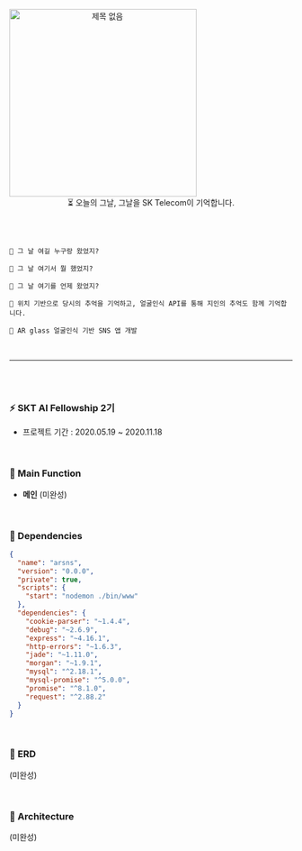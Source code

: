 
<br><br>

<div align="center" style="display:flex;"><img width="333" alt="제목 없음" src="https://user-images.githubusercontent.com/58289478/88244621-4966ec80-cccf-11ea-99ac-fbe54bcd55cc.png"></div>

<div align="center">
⏳ 오늘의 그날, 그날을 SK Telecom이 기억합니다.
</div>

<br><br>

```
📌 그 날 여길 누구랑 왔었지?

📌 그 날 여기서 뭘 했었지?

📌 그 날 여기를 언제 왔었지?

📌 위치 기반으로 당시의 추억을 기억하고, 얼굴인식 API를 통해 지인의 추억도 함께 기억합니다.

📌 AR glass 얼굴인식 기반 SNS 앱 개발
```
<br>

- - -

<br><br>

### ⚡️ SKT AI Fellowship 2기
* 프로젝트 기간 : 2020.05.19 ~ 2020.11.18

<br>

### 📒 Main Function
- **메인**
  (미완성)
<br>

### 📕 Dependencies
```json
{
  "name": "arsns",
  "version": "0.0.0",
  "private": true,
  "scripts": {
    "start": "nodemon ./bin/www"
  },
  "dependencies": {
    "cookie-parser": "~1.4.4",
    "debug": "~2.6.9",
    "express": "~4.16.1",
    "http-errors": "~1.6.3",
    "jade": "~1.11.0",
    "morgan": "~1.9.1",
    "mysql": "^2.18.1",
    "mysql-promise": "^5.0.0",
    "promise": "^8.1.0",
    "request": "^2.88.2"
  }
}

```

<br>

### 📗 ERD
  (미완성)
  
<br>

### 📗 Architecture
  (미완성)

